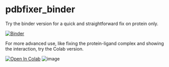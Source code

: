 # pdbfixer_binder

Try the binder version for a quick and straightforward fix on protein only.

[![Binder](https://mybinder.org/badge_logo.svg)](https://mybinder.org/v2/gh/quantaosun/pdbfixer_binder/HEAD?labpath=pdbfixer_binder.ipynb)

For more advanced use, like fixing the protein-ligand complex and showing the interaction, try the Colab version. 

[![Open In Colab](https://colab.research.google.com/assets/colab-badge.svg)](https://github.com/quantaosun/pdbfixer_online/blob/main/pdbfixer_colab.ipynb)
![image](https://user-images.githubusercontent.com/75652473/215966394-871081e6-f213-4704-8e1e-2aa6082e4317.png)

